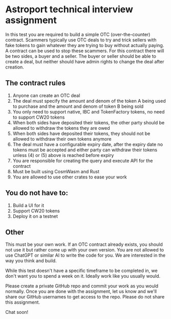 # Astroport technical interview assignment

In this test you are required to build a simple OTC (over-the-counter) contract. Scammers typically use OTC deals to try and trick sellers with fake tokens to gain whatever they are trying to buy without actually paying. A contract can be used to stop these scammers.
For this contract there will be two sides, a buyer and a seller. The buyer or seller should be able to create a deal, but neither should have admin rights to change the deal after creation.

## The contract rules

1. Anyone can create an OTC deal
2. The deal must specify the amount and denom of the token A being used to purchase and the amount and denom of token B being sold
3. You only need to support native, IBC and TokenFactory tokens, no need to support CW20 tokens
4. When both sides have deposited their tokens, the other party should be allowed to withdraw the tokens they are owed
5. When both sides have deposited their tokens, they should not be allowed to withdraw their own tokens anymore
6. The deal must have a configurable expiry date, after the expiry date no tokens must be accepted and either party can withdraw their tokens unless (4) or (5) above is reached before expiry
7. You are responsible for creating the query and execute API for the contract
8. Must be built using CosmWasm and Rust
9. You are allowed to use other crates to ease your work

## You do not have to:

1. Build a UI for it
2. Support CW20 tokens
3. Deploy it on a testnet

## Other

This must be your own work.
If an OTC contract already exists, you should not use it but rather come up with your own version.
You are not allowed to use ChatGPT or similar AI to write the code for you. We are interested in the way you think and build.

While this test doesn't have a specific timeframe to be completed in, we don't want you to spend a week on it. Ideally work like you usually would.

Please create a private GitHub repo and commit your work as you would normally. Once you are done with the assignment, let us know and we'll share our GitHub usernames to get access to the repo.
Please do not share this assignment.

Chat soon!
